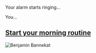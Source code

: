 Your alarm starts ringing...


You...

## [Start your morning routine](story1.md)

![Benjamin Bannekat](https://octodex.github.com/images/bannekat.png)